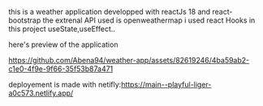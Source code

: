 
this is a weather application developped with reactJs 18 and react-bootstrap
the extrenal API used is openweathermap
i used react Hooks in this project useState,useEffect..

here's preview of the application 




https://github.com/Abena94/weather-app/assets/82619246/4ba59ab2-c1e0-4f9e-9f66-35f53b87a471

deployement is made with netifly:https://main--playful-liger-a0c573.netlify.app/
